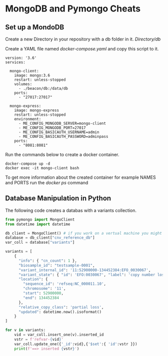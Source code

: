 # MongoDB and Pymongo Cheats


## Set up a MondoDB


Create a new Directory in your repository with a db folder in it. *Directory/db*

Create a YAML file named *docker-compose.yaml* and copy this script to it.


```
version: '3.6'
services:

  mongo-client:
    image: mongo:3.6
    restart: unless-stopped
    volumes:
      - ./beacon/db:/data/db
    ports:
      - "27017:27017"

  mongo-express:
    image: mongo-express
    restart: unless-stopped
    environment:
      - ME_CONFIG_MONGODB_SERVER=mongo-client
      - ME_CONFIG_MONGODB_PORT=27017
      - ME_CONFIG_BASICAUTH_USERNAME=admin
      - ME_CONFIG_BASICAUTH_PASSWORD=adminpass
    ports:
      - "8081:8081"
``` 


Run the commands below to create a docker container.


```
docker-compose up -d
docker exec -it mongo-client bash
```

To get more information about the created container for example NAMES and PORTS run the *docker ps* command



## Database Manipulation in Python

The following code creates a databas with a variants collection.

```python
from pymongo import MongoClient
from datetime import datetime

db_client = MongoClient() # if you work on a vertual machine you might need to change this into db_client = MongoClient("<docker ps IP>",27017)
database = db_client["cnv_reference_db"]
var_coll = database["variants"]

variants = [
	{
	  "info": { "cn_count": 1 },
	  "biosample_id": "testsample-0001",
	  "variant_internal_id": '11:52900000-134452384:EFO_0030067',
	  "variant_state": { "id": 'EFO:0030067', "label": 'copy number loss' },
	  "location": {
	    "sequence_id": 'refseq:NC_000011.10',
	    "chromosome": '11',
	    "start": 52900000,
	    "end": 134452384
	  },
	  "relative_copy_class": 'partial loss',
	  "updated": datetime.now().isoformat()
	}
]

for v in variants:
	vid = var_coll.insert_one(v).inserted_id
	vstr = f'refvar-{vid}'
    var_coll.update_one({'_id':vid},{'$set':{ 'id':vstr }})
    print(f'==> inserted {vstr}')
```